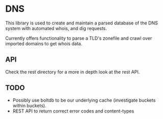DNS
===

This library is used to create and maintain a parsed database of the DNS system with automated whois, and dig requests. 

Currently offers functionality to parse a TLD's zonefile and crawl over imported domains to get whois data.

API
---
Check the rest directory for a more in depth look at the rest API.

TODO
----
* Possibly use boltdb to be our underlying cache (investigate buckets within buckets).
* REST API to return correct error codes and content-types
